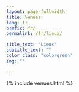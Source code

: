 ```yaml
---
layout: page-fullwidth
title: Venues
lang: fr
prefix: fr/
permalink: /fr/lieux/

title_text: "Lieux"
subtitle_text: ""
color_class: "colorgreen"
img: ""

---
```


{% include venues.html %}
